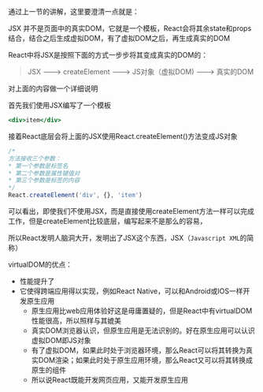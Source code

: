 通过上一节的讲解，这里要澄清一点就是：

JSX 并不是页面中的真实DOM，它就是一个模板，React会将其余state和props结合，结合之后生成虚拟DOM，有了虚拟DOM之后，再生成真实的DOM

React中将JSX是按照下面的方式一步步将其变成真实的DOM的：

> JSX ---> createElement ---> JS对象（虚拟DOM) ---> 真实的DOM

对上面的内容做一个详细说明

首先我们使用JSX编写了一个模板
```jsx
<div>item</div>
```
接着React底层会将上面的JSX使用React.createElement()方法变成JS对象
```js
/*
方法接收三个参数：
* 第一个参数是标签名
* 第二个参数是属性键值对
* 第三个参数是标签的内容
*/
React.createElement('div', {}, 'item')
```

可以看出，即使我们不使用JSX，而是直接使用createElement方法一样可以完成工作，但是createElement比较底层，编写起来不是那么的容易，

所以React发明人脑洞大开，发明出了JSX这个东西，JSX（`Javascript XML`的简称）


virtualDOM的优点：
* 性能提升了
* 它使得跨端应用得以实现，例如React Native，可以和Android或IOS一样开发原生应用
  * 原生应用比web应用体验好这是毋庸置疑的，但是React中有virtualDOM性能很高，所以照样与其媲美
  * 真实DOM浏览器认识，但原生应用是无法识别的。好在原生应用可以认识虚拟DOM即JS对象
  * 有了虚拟DOM，如果此时处于浏览器环境，那么React可以将其转换为真实DOM渲染；如果此时处于原生应用环境，那么React又可以将其转换成原生的组件
  * 所以说React既能开发网页应用，又能开发原生应用